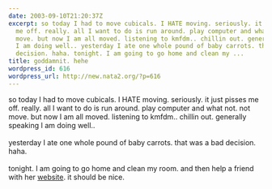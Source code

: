 ```yaml
---
date: 2003-09-10T21:20:37Z
excerpt: so today I had to move cubicals. I HATE moving. seriously. it just pisses
  me off. really. all I want to do is run around. play computer and what not. not
  move. but now I am all moved. listening to kmfdm.. chillin out. generally speaking
  I am doing well.. yesterday I ate one whole pound of baby carrots. that was a bad
  decision. haha. tonight. I am going to go home and clean my ...
title: goddamnit. hehe
wordpress_id: 616
wordpress_url: http://new.nata2.org/?p=616
---
```


so today I had to move cubicals. I HATE moving. seriously. it just pisses me off. really. all I want to do is run around. play computer and what not. not move. but now I am all moved. listening to kmfdm.. chillin out. generally speaking I am doing well.. <br/><br/>yesterday I ate one whole pound of baby carrots. that was a bad decision. haha. <br/><br/>tonight. I am going to go home and clean my room. and then help a friend with her <a href="http://www.swampsugar.net">website</a>. it should be nice.
